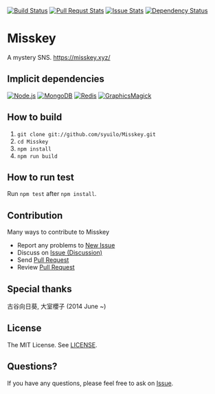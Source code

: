 [![Build Status](https://travis-ci.org/syuilo/Misskey.svg)](https://travis-ci.org/syuilo/Misskey)
[![Pull Requst Stats](http://issuestats.com/github/syuilo/Misskey/badge/pr?style=flat)](http://issuestats.com/github/syuilo/Misskey)
[![Issue Stats](http://issuestats.com/github/syuilo/Misskey/badge/issue?style=flat)](http://issuestats.com/github/syuilo/Misskey)
[![Dependency Status](https://gemnasium.com/syuilo/Misskey.svg)](https://gemnasium.com/syuilo/Misskey)

# Misskey
A mystery SNS. https://misskey.xyz/

## Implicit dependencies
[![Node.js](https://img.shields.io/badge/Node.js-0.12.0-blue.svg)](https://nodejs.org)
[![MongoDB](https://img.shields.io/badge/MongoDB-2.6.8-blue.svg)](https://www.mongodb.org)
[![Redis](https://img.shields.io/badge/Redis-2.8.19-blue.svg)](http://redis.io)
[![GraphicsMagick](https://img.shields.io/badge/GraphicsMagick-1.3.20-blue.svg)](http://www.graphicsmagick.org)

## How to build
1. `git clone git://github.com/syuilo/Misskey.git`
2. `cd Misskey`
3. `npm install`
4. `npm run build`

## How to run test
Run `npm test` after `npm install`.

## Contribution
Many ways to contribute to Misskey

* Report any problems to [New Issue](https://github.com/syuilo/Misskey/issues/new)
* Discuss on [Issue (Discussion)](https://github.com/syuilo/Misskey/labels/Discussion)
* Send [Pull Request](https://github.com/syuilo/Misskey/pulls)
* Review [Pull Request](https://github.com/syuilo/Misskey/pulls)

## Special thanks
古谷向日葵, 大室櫻子 (2014 June ~)

## License
The MIT License. See [LICENSE](LICENSE).

## Questions?
If you have any questions, please feel free to ask on [Issue](https://github.com/syuilo/Misskey/issues).
